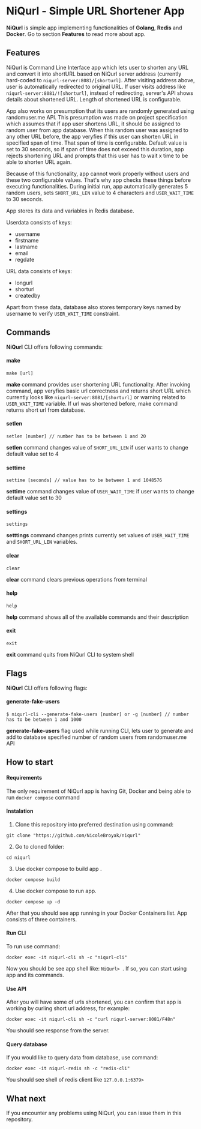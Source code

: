 # NiQurl - Simple URL Shortener App

**NiQurl** is simple app implementing functionalities of **Golang**, **Redis** and **Docker**. Go to section **Features** to read more about app.

## Features

NiQurl is Command Line Interface app which lets user to shorten any URL and convert it into shortURL based on NiQurl server address (currently hard-coded to `niqurl-server:8081/[shorturl]`. After visiting address above, user is automatically redirected to original URL. If user visits address like `niqurl-server:8081/![shorturl]`, instead of redirecting, server's API shows details about shortened URL. Length of shortened URL is configurable. 

App also works on presumption that its users are randomly generated using randomuser.me API. This presumption was made on project specification which assumes that if app user shortens URL, it should be assigned to random user from app database. When this random user was assigned to any other URL before, the app veryfies if this user can shorten URL in specified span of time. That span of time is configurable. Default value is set to 30 seconds, so if span of time does not exceed this duration, app rejects shortening URL and prompts that this user has to wait x time to be able to shorten URL again.

Because of this functionality, app cannot work properly without users and these two configurable values. That's why app checks these things before executing functionalities. During initial run, app automatically generates 5 random users, sets `SHORT_URL_LEN` value to 4 characters and `USER_WAIT_TIME` to 30 seconds.

App stores its data and variables in Redis database. 

Userdata consists of keys:
- username
- firstname
- lastname
- email
- regdate

URL data consists of keys:
- longurl
- shorturl
- createdby

Apart from these data, database also stores temporary keys named by username to verify `USER_WAIT_TIME` constraint.

## Commands

**NiQurl** CLI offers following commands:

#### make

```
make [url]
```

**make** command provides user shortening URL functionality. After invoking command, app veryfies basic url correctness and returns short URL which currently looks like `niqurl-server:8081/[shorturl]` or warning related to `USER_WAIT_TIME` variable. If url was shortened before, make command returns short url from database.

#### setlen

```
setlen [number] // number has to be between 1 and 20
```

**setlen** command changes value of `SHORT_URL_LEN` if user wants to change default value set to 4

#### settime

```
settime [seconds] // value has to be between 1 and 1048576
```

**settime** command changes value of `USER_WAIT_TIME` if user wants to change default value set to 30

#### settings

```
settings
```

**setttings** command changes prints currently set values of `USER_WAIT_TIME` and `SHORT_URL_LEN` variables.

#### clear

```
clear
```

**clear** command clears previous operations from terminal

#### help

```
help
```

**help** command shows all of the available commands and their description

#### exit

```
exit
```

**exit** command quits from NiQurl CLI to system shell 

## Flags

**NiQurl** CLI offers following flags:

#### generate-fake-users

```
$ niqurl-cli --generate-fake-users [number] or -g [number] // number has to be between 1 and 1000
```

**generate-fake-users** flag used while running CLI, lets user to generate and add to database specified number of random users from randomuser.me API

## How to start

#### Requirements

The only requirement of NiQurl app is having Git, Docker and being able to run `docker compose` command

#### Instalation

1. Clone this repository into preferred destination using command:
   
```
git clone "https://github.com/NicoleBroyak/niqurl"
```

2. Go to cloned folder:
   
```
cd niqurl
```

3. Use docker compose to build app .

```
docker compose build
```

4. Use docker compose to run app.

```
docker compose up -d
```

After that you should see app running in your Docker Containers list. App consists of three containers.

#### Run CLI

To run use command:

```
docker exec -it niqurl-cli sh -c "niqurl-cli"
```

Now you should be see app shell like: `NiQurl> `. If so, you can start using app and its commands.

#### Use API

After you will have some of urls shortened, you can confirm that app is working by curling short url address, for example:

```
docker exec -it niqurl-cli sh -c "curl niqurl-server:8081/F48n"
```

You should see response from the server.

#### Query database

If you would like to query data from database, use command:

```
docker exec -it niqurl-redis sh -c "redis-cli"
```

You should see shell of redis client like `127.0.0.1:6379>`

## What next

If you encounter any problems using NiQurl, you can issue them in this repository. 

